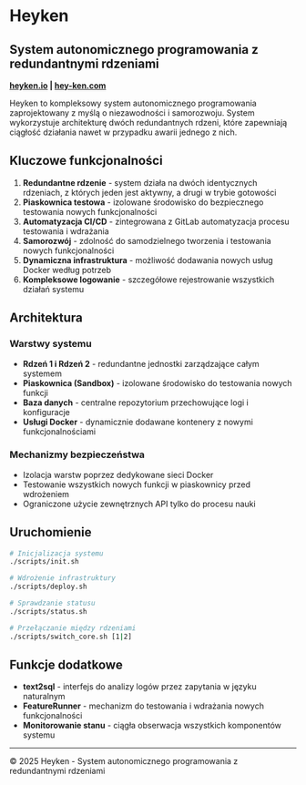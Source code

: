 # Heyken

## System autonomicznego programowania z redundantnymi rdzeniami

**[heyken.io](https://heyken.io) | [hey-ken.com](https://hey-ken.com)**

Heyken to kompleksowy system autonomicznego programowania zaprojektowany z myślą o niezawodności i samorozwoju. 
System wykorzystuje architekturę dwóch redundantnych rdzeni, które zapewniają ciągłość działania nawet w przypadku awarii jednego z nich.

## Kluczowe funkcjonalności

1. **Redundantne rdzenie** - system działa na dwóch identycznych rdzeniach, z których jeden jest aktywny, a drugi w trybie gotowości
2. **Piaskownica testowa** - izolowane środowisko do bezpiecznego testowania nowych funkcjonalności
3. **Automatyzacja CI/CD** - zintegrowana z GitLab automatyzacja procesu testowania i wdrażania
4. **Samorozwój** - zdolność do samodzielnego tworzenia i testowania nowych funkcjonalności
5. **Dynamiczna infrastruktura** - możliwość dodawania nowych usług Docker według potrzeb
6. **Kompleksowe logowanie** - szczegółowe rejestrowanie wszystkich działań systemu

## Architektura

### Warstwy systemu
- **Rdzeń 1 i Rdzeń 2** - redundantne jednostki zarządzające całym systemem
- **Piaskownica (Sandbox)** - izolowane środowisko do testowania nowych funkcji
- **Baza danych** - centralne repozytorium przechowujące logi i konfiguracje
- **Usługi Docker** - dynamicznie dodawane kontenery z nowymi funkcjonalnościami

### Mechanizmy bezpieczeństwa
- Izolacja warstw poprzez dedykowane sieci Docker
- Testowanie wszystkich nowych funkcji w piaskownicy przed wdrożeniem
- Ograniczone użycie zewnętrznych API tylko do procesu nauki

## Uruchomienie

```bash
# Inicjalizacja systemu
./scripts/init.sh

# Wdrożenie infrastruktury
./scripts/deploy.sh

# Sprawdzanie statusu
./scripts/status.sh

# Przełączanie między rdzeniami
./scripts/switch_core.sh [1|2]
```

## Funkcje dodatkowe

- **text2sql** - interfejs do analizy logów przez zapytania w języku naturalnym
- **FeatureRunner** - mechanizm do testowania i wdrażania nowych funkcjonalności
- **Monitorowanie stanu** - ciągła obserwacja wszystkich komponentów systemu

---

&copy; 2025 Heyken - System autonomicznego programowania z redundantnymi rdzeniami
